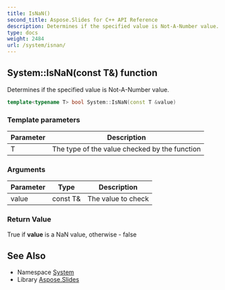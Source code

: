 ```yaml
---
title: IsNaN()
second_title: Aspose.Slides for C++ API Reference
description: Determines if the specified value is Not-A-Number value.
type: docs
weight: 2484
url: /system/isnan/
---
```

## System::IsNaN(const T\&) function


Determines if the specified value is Not-A-Number value.

```cpp
template<typename T> bool System::IsNaN(const T &value)
```


### Template parameters

| Parameter | Description |
| --- | --- |
| T | The type of the value checked by the function |

### Arguments

| Parameter | Type | Description |
| --- | --- | --- |
| value | const T\& | The value to check |

### Return Value

True if **value** is a NaN value, otherwise - false

## See Also

* Namespace [System](../)
* Library [Aspose.Slides](../../)